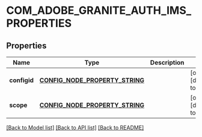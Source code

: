 # COM_ADOBE_GRANITE_AUTH_IMS_PROPERTIES

## Properties
Name | Type | Description | Notes
------------ | ------------- | ------------- | -------------
**configid** | [**CONFIG_NODE_PROPERTY_STRING**](configNodePropertyString.md) |  | [optional] [default to null]
**scope** | [**CONFIG_NODE_PROPERTY_STRING**](configNodePropertyString.md) |  | [optional] [default to null]

[[Back to Model list]](../README.md#documentation-for-models) [[Back to API list]](../README.md#documentation-for-api-endpoints) [[Back to README]](../README.md)


